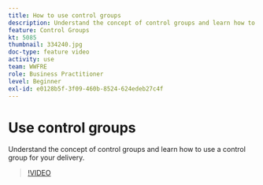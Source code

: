 ```yaml
---
title: How to use control groups
description: Understand the concept of control groups and learn how to use a control group for your delivery.
feature: Control Groups
kt: 5085
thumbnail: 334240.jpg
doc-type: feature video
activity: use
team: WWFRE
role: Business Practitioner
level: Beginner
exl-id: e0128b5f-3f09-460b-8524-624edeb27c4f
---
```

# Use control groups

Understand the concept of control groups and learn how to use a control group for your delivery.

>[!VIDEO](https://video.tv.adobe.com/v/334240?quality=12)

